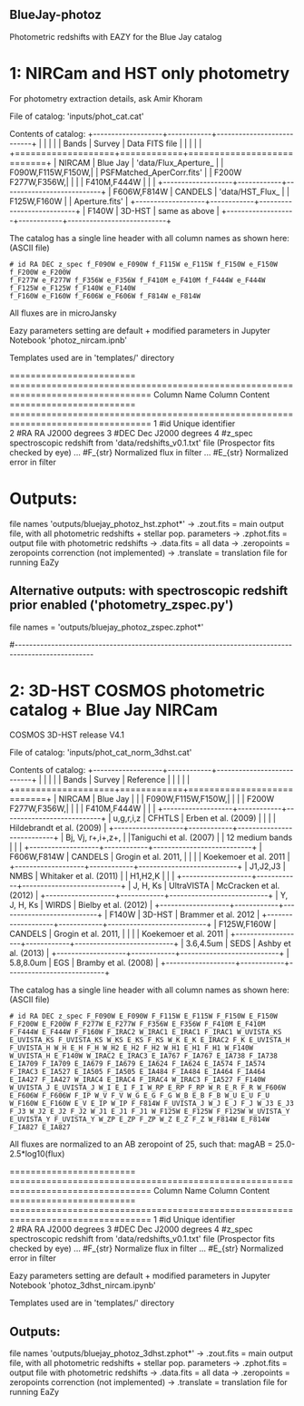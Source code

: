 ## BlueJay-photoz
Photometric redshifts with EAZY for the Blue Jay catalog

# 1: NIRCam and HST only photometry
For photometry extraction details, ask Amir Khoram

File of catalog: 
'inputs/phot_cat.cat'

Contents of catalog:
	+-------------------+------------+---------------------------+
	|                   |            |                           |
	| Bands             |  Survey    |  Data FITS file           |
	|                   |            |                           |
	+===================+============+===========================+
	| NIRCAM            | Blue Jay   | 'data/Flux_Aperture_      |
	| F090W,F115W,F150W,|            | PSFMatched_AperCorr.fits' |
	| F200W F277W,F356W,|            |                           |
	| F410M,F444W       |            |                           |
	+-------------------+------------+---------------------------+
	| F606W,F814W       | CANDELS    | 'data/HST_Flux_           |
	| F125W,F160W       |            |  Aperture.fits'           |
	+-------------------+------------+---------------------------+
	| F140W             | 3D-HST     | same as above             |
	+-------------------+------------+---------------------------+

The catalog has a single line header with all column names as shown here: (ASCII file)

	# id RA DEC z_spec f_F090W e_F090W f_F115W e_F115W f_F150W e_F150W f_F200W e_F200W 
	f_F277W e_F277W f_F356W e_F356W f_F410M e_F410M f_F444W e_F444W f_F125W e_F125W f_F140W e_F140W 
	f_F160W e_F160W f_F606W e_F606W f_F814W e_F814W

All fluxes are in microJansky

Eazy parameters setting are default + modified parameters in Jupyter Notebook 'photoz_nircam.ipnb'

Templates used are in 'templates/' directory

======================== =================================================================================
Column Name               Column Content
======================== =================================================================================
1    #id				Unique identifier  
2    #RA				RA J2000 degrees 
3    #DEC				Dec J2000 degrees
4    #z_spec             spectroscopic redshift from 'data/redshifts_v0.1.txt' file (Prospector fits checked by eye)
...  #F_{str}            Normalized flux in filter 
...  #E_{str}            Normalized error in filter


# Outputs:
file names 'outputs/bluejay_photoz_hst.zphot*'
	-> .zout.fits = main output file, with all photometric redshifts + stellar pop. parameters
	-> .zphot.fits = output file with photometric redshifts
	-> .data.fits = all data
	-> .zeropoints = zeropoints correnction (not implemented)
	-> .translate = translation file for running EaZy

## Alternative outputs: with spectroscopic redshift prior enabled ('photometry_zspec.py')
file names = 'outputs/bluejay_photoz_zspec.zphot*'

#---------------------------------------------------------------------------------------------------

# 2: 3D-HST COSMOS photometric catalog + Blue Jay NIRCam
COSMOS 3D-HST release V4.1

File of catalog:
'inputs/phot_cat_norm_3dhst.cat'

Contents of catalog:
+-------------------+------------+---------------------------+
|                   |            |                           |
| Bands             |  Survey    |  Reference                |
|                   |            |                           |
+===================+============+===========================+
| NIRCAM            | Blue Jay   |                           |
| F090W,F115W,F150W,|            |                           |
| F200W F277W,F356W,|            |                           |
| F410M,F444W       |            |                           |
+-------------------+------------+---------------------------+
| u,g,r,i,z         | CFHTLS     | Erben et al. (2009)       |
|                   |            | Hildebrandt et al. (2009) |
+-------------------+------------+---------------------------+
| Bj, Vj, r+,i+,z+, |            |Taniguchi et al. (2007)    |
| 12 medium bands   |            |                           |
+-------------------+------------+---------------------------+
| F606W,F814W       | CANDELS    | Grogin et al. 2011,       |
|                   |            | Koekemoer et al. 2011     |
+-------------------+------------+---------------------------+
| J1,J2,J3          | NMBS       | Whitaker et al. (2011)    |
| H1,H2,K           |            |                           |
+-------------------+------------+---------------------------+
| J, H, Ks          | UltraVISTA | McCracken et al. (2012)   |
+-------------------+------------+---------------------------+
| Y, J, H, Ks       | WIRDS      | Bielby et al. (2012)      |
+-------------------+------------+---------------------------+
| F140W             | 3D-HST     | Brammer et al. 2012       |
+-------------------+------------+---------------------------+
| F125W,F160W       | CANDELS    | Grogin et al. 2011,       |
|                   |            | Koekemoer et al. 2011     |
+-------------------+------------+---------------------------+
| 3.6,4.5um         | SEDS       | Ashby et al. (2013)       |
+-------------------+------------+---------------------------+
| 5.8,8.0um         | EGS        | Bramby et al. (2008)      |
+-------------------+------------+---------------------------+

The catalog has a single line header with all column names as shown here: (ASCII file)

	# id RA DEC z_spec F_F090W E_F090W F_F115W E_F115W F_F150W E_F150W F_F200W E_F200W F_F277W E_F277W F_F356W E_F356W F_F410M E_F410M F_F444W E_F444W F_F160W F_IRAC2 W_IRAC1 E_IRAC1 F_IRAC1 W_UVISTA_KS E_UVISTA_KS F_UVISTA_KS W_KS E_KS F_KS W_K E_K E_IRAC2 F_K E_UVISTA_H F_UVISTA_H W_H E_H F_H W_H2 E_H2 F_H2 W_H1 E_H1 F_H1 W_F140W W_UVISTA_H E_F140W W_IRAC2 E_IRAC3 E_IA767 F_IA767 E_IA738 F_IA738 E_IA709 F_IA709 E_IA679 F_IA679 E_IA624 F_IA624 E_IA574 F_IA574 F_IRAC3 E_IA527 E_IA505 F_IA505 E_IA484 F_IA484 E_IA464 F_IA464 E_IA427 F_IA427 W_IRAC4 E_IRAC4 F_IRAC4 W_IRAC3 F_IA527 F_F140W W_UVISTA_J E_UVISTA_J W_I E_I F_I W_RP E_RP F_RP W_R E_R F_R W_F606W E_F606W F_F606W F_IP W_V F_V W_G E_G F_G W_B E_B F_B W_U E_U F_U W_F160W E_F160W E_V E_IP W_IP F_F814W F_UVISTA_J W_J E_J F_J W_J3 E_J3 F_J3 W_J2 E_J2 F_J2 W_J1 E_J1 F_J1 W_F125W E_F125W F_F125W W_UVISTA_Y E_UVISTA_Y F_UVISTA_Y W_ZP E_ZP F_ZP W_Z E_Z F_Z W_F814W E_F814W F_IA827 E_IA827

All fluxes are normalized to an AB zeropoint of 25, such that: magAB = 25.0-2.5*log10(flux)

======================== =================================================================================
Column Name               Column Content
======================== =================================================================================
1    #id				Unique identifier  
2    #RA				RA J2000 degrees 
3    #DEC				Dec J2000 degrees
4    #z_spec             spectroscopic redshift from 'data/redshifts_v0.1.txt' file (Prospector fits checked by eye)
...  #F_{str}            Normalize flux in filter 
...  #E_{str}            Normalized error in filter

Eazy parameters setting are default + modified parameters in Jupyter Notebook 'photoz_3dhst_nircam.ipynb'

Templates used are in 'templates/' directory

## Outputs:
file names 'outputs/bluejay_photoz_3dhst.zphot*'
	-> .zout.fits = main output file, with all photometric redshifts + stellar pop. parameters
	-> .zphot.fits = output file with photometric redshifts
	-> .data.fits = all data
	-> .zeropoints = zeropoints correnction (not implemented)
	-> .translate = translation file for running EaZy


